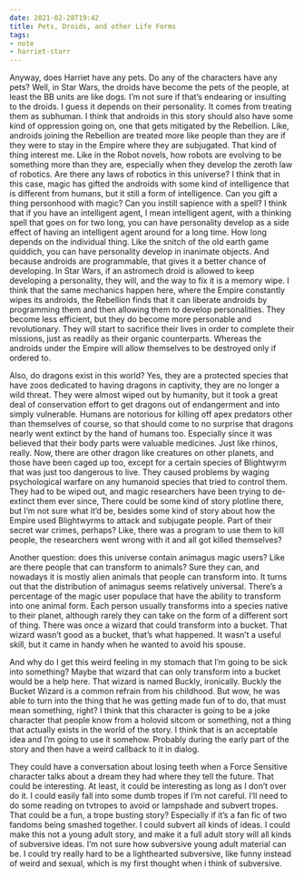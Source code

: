 ```yaml
---
date: 2021-02-28T19:42
title: Pets, Droids, and other Life Forms
tags:
- note
- harriet-starr
---
```


Anyway, does Harriet have any pets. Do any of the characters have any
pets? Well, in Star Wars, the droids have become the pets of the people,
at least the BB units are like dogs. I’m not sure if that’s endearing or
insulting to the droids. I guess it depends on their personality. It
comes from treating them as subhuman. I think that androids in this
story should also have some kind of oppression going on, one that gets
mitigated by the Rebellion. Like, androids joining the Rebellion are
treated more like people than they are if they were to stay in the
Empire where they are subjugated. That kind of thing interest me. Like
in the Robot novels, how robots are evolving to be something more than
they are, especially when they develop the zeroth law of robotics. Are
there any laws of robotics in this universe? I think that in this case,
magic has gifted the androids with some kind of intelligence that is
different from humans, but it still a form of intelligence. Can you gift
a thing personhood with magic? Can you instill sapience with a spell? I
think that if you have an intelligent agent, I mean intelligent agent,
with a thinking spell that goes on for two long, you can have
personality develop as a side effect of having an intelligent agent
around for a long time. How long depends on the individual thing. Like
the snitch of the old earth game quiddich, you can have personality
develop in inanimate objects. And because androids are programmable,
that gives it a better chance of developing. In Star Wars, if an
astromech droid is allowed to keep developing a personality, they will,
and the way to fix it is a memory wipe. I think that the same mechanics
happen here, where the Empire constantly wipes its androids, the
Rebellion finds that it can liberate androids by programming them and
then allowing them to develop personalities. They become less efficient,
but they do become more personable and revolutionary. They will start to
sacrifice their lives in order to complete their missions, just as
readily as their organic counterparts. Whereas the androids under the
Empire will allow themselves to be destroyed only if ordered to.

Also, do dragons exist in this world? Yes, they are a protected species
that have zoos dedicated to having dragons in captivity, they are no
longer a wild threat. They were almost wiped out by humanity, but it
took a great deal of conservation effort to get dragons out of
endangerment and into simply vulnerable. Humans are notorious for
killing off apex predators other than themselves of course, so that
should come to no surprise that dragons nearly went extinct by the hand
of humans too. Especially since it was believed that their body parts
were valuable medicines. Just like rhinos, really. Now, there are other
dragon like creatures on other planets, and those have been caged up
too, except for a certain species of Blightwyrm that was just too
dangerous to live. They caused problems by waging psychological warfare
on any humanoid species that tried to control them. They had to be wiped
out, and magic researchers have been trying to de-extinct them ever
since, There could be some kind of story plotline there, but I’m not
sure what it’d be, besides some kind of story about how the Empire used
Blightwyrms to attack and subjugate people. Part of their secret war
crimes, perhaps? Like, there was a program to use them to kill people,
the researchers went wrong with it and all got killed themselves?

Another question: does this universe contain animagus magic users? Like
are there people that can transform to animals? Sure they can, and
nowadays it is mostly alien animals that people can transform into. It
turns out that the distribution of animagus seems relatively universal.
There’s a percentage of the magic user populace that have the ability to
transform into one animal form. Each person usually transforms into a
species native to their planet, although rarely they can take on the
form of a different sort of thing. There was once a wizard that could
transform into a bucket. That wizard wasn’t good as a bucket, that’s
what happened. It wasn’t a useful skill, but it came in handy when he
wanted to avoid his spouse.

And why do I get this weird feeling in my stomach that I’m going to be
sick into something? Maybe that wizard that can only transform into a
bucket would be a help here. That wizard is named Buckly, ironically.
Buckly the Bucket Wizard is a common refrain from his childhood. But
wow, he was able to turn into the thing that he was getting made fun of
to do, that must mean something, right? I think that this character is
going to be a joke character that people know from a holovid sitcom or
something, not a thing that actually exists in the world of the story. I
think that is an acceptable idea and I’m going to use it somehow.
Probably during the early part of the story and then have a weird
callback to it in dialog.

They could have a conversation about losing teeth when a Force Sensitive
character talks about a dream they had where they tell the future. That
could be interesting. At least, it could be interesting as long as I
don’t over do it. I could easily fall into some dumb tropes if I’m not
careful. I’ll need to do some reading on tvtropes to avoid or lampshade
and subvert tropes. That could be a fun, a trope busting story?
Especially if it’s a fan fic of two fandoms being smashed together. I
could subvert all kinds of ideas. I could make this not a young adult
story, and make it a full adult story will all kinds of subversive
ideas. I’m not sure how subversive young adult material can be. I could
try really hard to be a lighthearted subversive, like funny instead of
weird and sexual, which is my first thought when i think of subversive.
